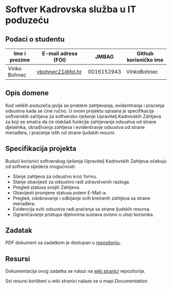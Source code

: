 # Softver Kadrovska služba u IT poduzeću

## Podaci o studentu

Ime i prezime | E-mail adresa (FOI) | JMBAG | Github korisničko ime
------------  | ------------------- | ----- | ---------------------
Vinko Bohnec | vbohnec21@foi.hr | 0016152943 | VinkoBohnec


## Opis domene
Kod velikih poduzeča javlja se problem zahtjevanja, evidentiranja i praćenja odsustva kada se ćine ručno. U ovom projektu opisana je specifikacija softverskih zahtjeva za softversko rješenje Upravitelj Kadrovskih Zahtjeva za koji se smatra da će olakšati funkcije zahtjevanja odsustva od strane djelatnika, obrađivanja zahtjeva i evidentiranje odsustva od strane menađera, i praćenje istih od strane ljudskih resursi.

## Specifikacija projekta
Budući korisnici softverskog rješenja Upravitelj Kadrovskih Zahtjeva očekuju od softvera sljedeće mogućnosti:
* Slanje zahtjeva za odsustvo kroz formu.
* Slanje obavijesti za odsustvo radi zdravstvenih razloga.
* Pregled statusa svojih Zahtjeva.
* Obavijesti promjene statusa putem E-Mail-a.
* Pregled, odobravanje i odbijanje svih kreiranih zahtjeva sa strane menađera.
* Evidencija svih odsustva radi praćenja sa strane ljudskih resursa.
* Ograničavanje pristupa dijelovima sustava ovisno o ulozi korisnika.

## Zadatak
PDF dokument sa zadatkom je dostupan u [repositoriju](https://github.com/foivz/pi2023-zadace-VinkoBohnec/blob/19b37c50a3321673abb86b0c5bf982de17d0a27d/Zadatak%20-%20Kadrovska.pdf).

## Resursi
Dokumentacija ovog zadatka se nalazi na [wiki stranici](https://github.com/foivz/pi2023-zadace-VinkoBohnec/wiki) repozitorija.

Svi resursi korišteni u wiki stranici nalaze se u mapi _Documentation_.
